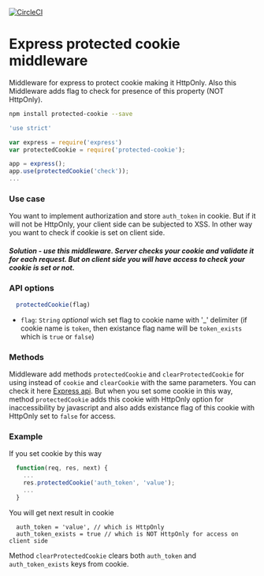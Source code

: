 [![CircleCI](https://circleci.com/gh/yankouskia/protected-cookie.svg?style=svg)](https://circleci.com/gh/yankouskia/protected-cookie)

# Express protected cookie middleware
Middleware for express to protect cookie making it HttpOnly.
Also this Middleware adds flag to check for presence of this property (NOT HttpOnly).

``` sh
npm install protected-cookie --save
```


``` js
'use strict'

var express = require('express')
var protectedCookie = require('protected-cookie');

app = express();
app.use(protectedCookie('check'));
...
```

### Use case
You want to implement authorization and store `auth_token` in cookie. 
But if it will not be HttpOnly, your client side can be subjected to XSS. 
In other way you want to check if cookie is set on client side.
##### Solution - use this middleware. Server checks your cookie and validate it for each request. But on client side you will have access to check your cookie is set or not.

### API options

``` js
  protectedCookie(flag)
```

 - `flag`: `String` *optional* wich set flag to cookie name with '_' delimiter (if cookie name is `token`, then existance flag name will be `token_exists` which is `true` or `false`)
 
### Methods
Middleware add methods `protectedCookie` and `clearProtectedCookie` for using instead of `cookie` and `clearCookie` with the same parameters. You can check it here [Express api](http://expressjs.com/ru/api.html). But when you set some cookie in this way, method `protectedCookie` adds this cookie with HttpOnly option for inaccessibility by javascript and also adds existance flag of this cookie with HttpOnly set to `false` for access.

### Example
If you set cookie by this way 
``` js
  function(req, res, next) {
    ...
    res.protectedCookie('auth_token', 'value');
    ...
  }
```

You will get next result in cookie
```
  auth_token = 'value', // which is HttpOnly
  auth_token_exists = true // which is NOT HttpOnly for access on client side
```
Method `clearProtectedCookie` clears both `auth_token` and `auth_token_exists` keys from cookie.
